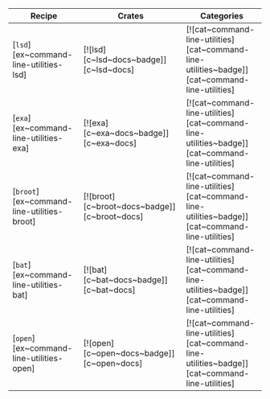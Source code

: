 | Recipe | Crates | Categories |
|--------|--------|------------|
| [`lsd`][ex~command-line-utilities-lsd] | [![lsd][c~lsd~docs~badge]][c~lsd~docs] | [![cat~command-line-utilities][cat~command-line-utilities~badge]][cat~command-line-utilities] |
| [`exa`][ex~command-line-utilities-exa] | [![exa][c~exa~docs~badge]][c~exa~docs] | [![cat~command-line-utilities][cat~command-line-utilities~badge]][cat~command-line-utilities] |
| [`broot`][ex~command-line-utilities-broot] | [![broot][c~broot~docs~badge]][c~broot~docs] | [![cat~command-line-utilities][cat~command-line-utilities~badge]][cat~command-line-utilities] |
| [`bat`][ex~command-line-utilities-bat] | [![bat][c~bat~docs~badge]][c~bat~docs] | [![cat~command-line-utilities][cat~command-line-utilities~badge]][cat~command-line-utilities] |
| [`open`][ex~command-line-utilities-open] | [![open][c~open~docs~badge]][c~open~docs] | [![cat~command-line-utilities][cat~command-line-utilities~badge]][cat~command-line-utilities] |
